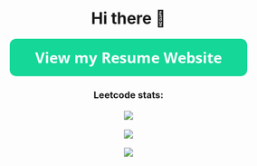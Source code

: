 <h1 align="center">
 Hi there 👋
</h1>

<p align="center">
<a href="https://mihaialexandruteodor.github.io/teo_mihai_portfolio/">
  <img align="center" src="https://raw.githubusercontent.com/mihaialexandruteodor/mihaialexandruteodor/master/button_resume.png" />
</a>
</p>

<h3 align="center">Leetcode stats:</h3>

<p align="center">
<a href="https://leetcode.com/mihaialexandruteodor/">
  <img align="center" src="https://leetcode-stats-six.vercel.app/?username=mihaialexandruteodor&theme=dark" />
</a>
</p>

<p align="center">
<a href="https://github-readme-stats.vercel.app/api?username=mihaialexandruteodor&show_icons=true&theme=tokyonight">
  <img align="center" src="https://github-readme-stats.vercel.app/api?username=mihaialexandruteodor&show_icons=true&bg_color=30,e96443,904e95&title_color=fff&text_color=fff" />
</a>
</p>

<!--p align="center">
<img align="center" src="https://github-readme-stats.vercel.app/api/wakatime?username=mihaialexandruteodor&layout=compact&bg_color=30,e96443,904e95&title_color=fff&text_color=fff" />
</a>
</p-->
  
<p align="center">
<img align="center" src="https://github-readme-stats.vercel.app/api/top-langs/?username=mihaialexandruteodor&bg_color=30,e96443,904e95&title_color=fff&text_color=fff" />
</a>
</p>
